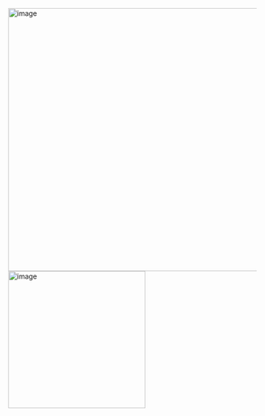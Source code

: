 <img width="533" alt="image" src="https://github.com/user-attachments/assets/744e1413-cd73-47f8-bc9f-0bb98914d1b8" />
<img width="278" alt="image" src="https://github.com/user-attachments/assets/2cc47945-3958-4e38-94bf-ee75ff15cf80" />



